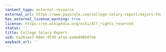 ```yaml
---
content_type: external-resource
external_url: https://www.payscale.com/college-salary-report/majors-that-pay-you-back
has_external_license_warning: true
license: https://en.wikipedia.org/wiki/All_rights_reserved
status: ''
title: College Salary Report
uid: ba261eef-084c-4539-afaa-aa8e898b87eb
wayback_url: ''
---
```

